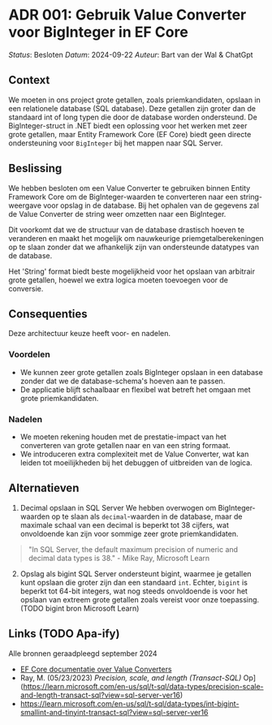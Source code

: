 # ADR 001: Gebruik Value Converter voor BigInteger in EF Core

*Status*: Besloten
*Datum*: 2024-09-22
*Auteur*: Bart van der Wal & ChatGpt

## Context

We moeten in ons project grote getallen, zoals priemkandidaten, opslaan in een relationele database (SQL database). Deze getallen zijn groter dan de standaard int of long typen die door de database worden ondersteund. De BigInteger-struct in .NET biedt een oplossing voor het werken met zeer grote getallen, maar Entity Framework Core (EF Core) biedt geen directe ondersteuning voor `BigInteger` bij het mappen naar SQL Server.

## Beslissing

We hebben besloten om een Value Converter te gebruiken binnen Entity Framework Core om de BigInteger-waarden te converteren naar een string-weergave voor opslag in de database. Bij het ophalen van de gegevens zal de Value Converter de string weer omzetten naar een BigInteger.

Dit voorkomt dat we de structuur van de database drastisch hoeven te veranderen en maakt het mogelijk om nauwkeurige priemgetalberekeningen op te slaan zonder dat we afhankelijk zijn van ondersteunde datatypes van de database.

Het 'String' format biedt beste mogelijkheid voor het opslaan van arbitrair grote getallen, hoewel we extra logica moeten toevoegen voor de conversie.

## Consequenties

Deze architectuur keuze heeft voor- en nadelen.

### Voordelen

- We kunnen zeer grote getallen zoals BigInteger opslaan in een database zonder dat we de database-schema's hoeven aan te passen.
- De applicatie blijft schaalbaar en flexibel wat betreft het omgaan met grote priemkandidaten.

### Nadelen

- We moeten rekening houden met de prestatie-impact van het converteren van grote getallen naar en van een string formaat.
- We introduceren extra complexiteit met de Value Converter, wat kan leiden tot moeilijkheden bij het debuggen of uitbreiden van de logica.

## Alternatieven

1. Decimal opslaan in SQL Server
   We hebben overwogen om BigInteger-waarden op te slaan als `decimal`-waarden in de database, maar de maximale schaal van een decimal is beperkt tot 38 cijfers, wat onvoldoende kan zijn voor sommige zeer grote priemkandidaten.

> "In SQL Server, the default maximum precision of numeric and decimal data types is 38." - Mike Ray, Microsoft Learn

2. Opslag als bigint
   SQL Server ondersteunt bigint, waarmee je getallen kunt opslaan die groter zijn dan een standaard `int`. Echter, `bigint` is beperkt tot 64-bit integers, wat nog steeds onvoldoende is voor het opslaan van extreem grote getallen zoals vereist voor onze toepassing. (TODO bigint bron Microsoft Learn)

## Links (TODO Apa-ify)

Alle bronnen geraadpleegd september 2024

- [EF Core documentatie over Value Converters](https://learn.microsoft.com/en-us/ef/core/modeling/value-conversions?tabs=data-annotations)
- Ray, M. (05/23/2023) *Precision, scale, and length (Transact-SQL)* Op](https://learn.microsoft.com/en-us/sql/t-sql/data-types/precision-scale-and-length-transact-sql?view=sql-server-ver16)
- https://learn.microsoft.com/en-us/sql/t-sql/data-types/int-bigint-smallint-and-tinyint-transact-sql?view=sql-server-ver16